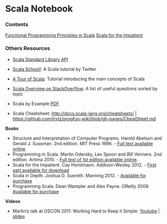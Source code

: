 Scala Notebook
==============

### Contents

[Functional Programming Principles in Scala](fppis/Readme.md)
[Scala for the Impatient](sfip/Readme.md)

### Others Resources

* [Scala Standard Library API](http://stackoverflow.com/tags/scala/info) 
* [Scala School!](http://www.scala-lang.org/api/): A Scala tutorial by Twitter
* [A Tour of Scala](http://twitter.github.com/scala_school/): Tutorial introducing the main concepts of Scala
* [Scala Overview on StackOverflow](http://docs.scala-lang.org/tutorials/tour/tour-of-scala.html): A list of useful questions sorted by topic

* Scala by Example [PDF](http://www.scala-lang.org/docu/files/ScalaByExample.pdf)
* Scala Cheetsheet: http://docs.scala-lang.org/cheatsheets/ | https://github.com/lrytz/progfun-wiki/blob/gh-pages/CheatSheet.md

**Books**

* Structure and Interpretation of Computer Programs. Harold Abelson and Gerald J. Sussman. 2nd edition. MIT Press 1996. - [Full text available online](http://mitpress.mit.edu/sicp/).
* Programming in Scala. Martin Odersky, Lex Spoon and Bill Venners. 2nd edition. Artima 2010. - [Full text of 1st edition available online](http://www.artima.com/pins1ed/).
* Scala for the Impatient. Cay Horstmann. Addison-Wesley 2012. - [First part available for download](http://typesafe.com/resources/scala-for-the-impatient)
* Scala in Depth. Joshua D. Suereth. Manning 2012. - [Available for purchase](http://www.manning.com/suereth/)
* Programming Scala. Dean Wampler and Alex Payne. OReilly 2009. [Available for purchase](http://shop.oreilly.com/product/9780596155964.do)

**Videos**

* Martin’s talk at OSCON 2011: Working Hard to Keep it Simple: [Youtube](http://www.youtube.com/watch?v=3jg1AheF4n0) | [slides](http://www.slideshare.net/Odersky/oscon-keynote-working-hard-to-keep-it-simple)
